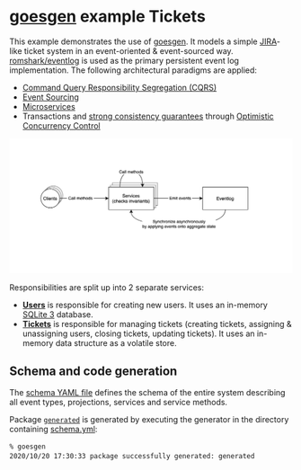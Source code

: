 # [goesgen](github.com/romshark/goesgen) example Tickets

This example demonstrates the use of [goesgen](github.com/romshark/goesgen). It models a simple [JIRA](https://www.atlassian.com/software/jira)-like ticket system in an event-oriented & event-sourced way.
[romshark/eventlog](http://github.com/romshark/eventlog) is used as the primary persistent event log implementation.
The following architectural paradigms are applied:
- [Command Query Responsibility Segregation (CQRS)](https://martinfowler.com/bliki/CQRS.html)
- [Event Sourcing](https://martinfowler.com/eaaDev/EventSourcing.html)
- [Microservices](https://en.wikipedia.org/wiki/Microservices)
- Transactions and [strong consistency guarantees](https://en.wikipedia.org/wiki/Strong_consistency) through [Optimistic Concurrency Control](https://en.wikipedia.org/wiki/Optimistic_concurrency_control)

![Event Sourcing Visualization](https://github.com/romshark/goesgen/blob/c0818a0b2b0499049fad36aaa0fb7342be4292c7/example/tickets/eventsourcing.png)

Responsibilities are split up into 2 separate services:
- [**Users**](https://github.com/romshark/goesgen/tree/1.0.0/example/tickets/service/users) is responsible for creating new users. It uses an in-memory [SQLite 3](https://www.sqlite.org/index.html) database.
- [**Tickets**](https://github.com/romshark/goesgen/tree/1.0.0/example/tickets/service/tickets) is responsible for managing tickets (creating tickets, assigning & unassigning users, closing tickets, updating tickets). It uses an in-memory data structure as a volatile store.

## Schema and code generation

The [schema YAML file](https://github.com/romshark/goesgen/blob/1.0.0/example/tickets/schema.yml) defines the schema of the entire system describing all event types, projections, services and service methods.

Package [`generated`](https://github.com/romshark/goesgen/tree/1.0.0/example/tickets/generated) is generated by executing the generator in the directory containing [schema.yml](https://github.com/romshark/goesgen/blob/1.0.0/example/tickets/schema.yml):
```bash
% goesgen
2020/10/20 17:30:33 package successfully generated: generated
```
